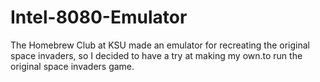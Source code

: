 # Intel-8080-Emulator
The Homebrew Club at KSU made an emulator for recreating the original space invaders, so I decided to have a try at making my own.to run the original space invaders game.
